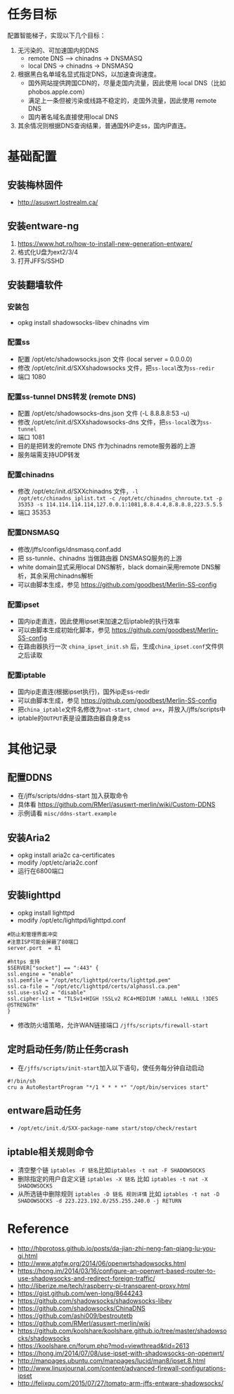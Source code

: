 # 任务目标
配置智能梯子，实现以下几个目标：

1. 无污染的、可加速国内的DNS
	- remote DNS —> chinadns -> DNSMASQ
	- local DNS -> chinadns -> DNSMASQ
2. 根据黑白名单域名显式指定DNS，以加速查询速度。
	- 国外网站提供跨国CDN的，尽量走国内流量，因此使用 local DNS（比如phobos.apple.com）
	- 满足上一条但被污染或线路不稳定的，走国外流量，因此使用 remote DNS
	- 国内著名域名直接使用local DNS
3. 其余情况则根据DNS查询结果，普通国外IP走ss，国内IP直连。

# 基础配置

## 安装梅林固件
  - http://asuswrt.lostrealm.ca/
  
## 安装entware-ng
  1. https://www.hqt.ro/how-to-install-new-generation-entware/
  2. 格式化U盘为ext2/3/4
  3. 打开JFFS/SSHD
  
## 安装翻墙软件
### 安装包
  - opkg install shadowsocks-libev chinadns vim
  
### 配置ss
  - 配置 /opt/etc/shadowsocks.json 文件 (local server = 0.0.0.0)
  - 修改 /opt/etc/init.d/SXXshadowsocks 文件，把`ss-local`改为`ss-redir`
  - 端口 1080
  
### 配置ss-tunnel DNS转发 (remote DNS)
  - 配置 /opt/etc/shadowsocks-dns.json 文件 (-L 8.8.8.8:53 -u)
  - 修改 /opt/etc/init.d/SXXshadowsocks-dns 文件，把`ss-local`改为`ss-tunnel`
  - 端口 1081
  - 目的是把转发的remote DNS 作为chinadns remote服务器的上游
  - 服务端需支持UDP转发
    
### 配置chinadns
  - 修改 /opt/etc/init.d/SXXchinadns 文件，`-l /opt/etc/chinadns_iplist.txt -c /opt/etc/chinadns_chnroute.txt -p 35353 -s 114.114.114.114,127.0.0.1:1081,8.8.4.4,8.8.8.8,223.5.5.5`
  - 端口 35353

### 配置DNSMASQ
  - 修改/jffs/configs/dnsmasq.conf.add
  - 把 ss-tunnle、chinadns 当做路由器 DNSMASQ服务的上游
  - white domain显式采用local DNS解析，black domain采用remote DNS解析，其余采用chinadns解析
  - 可以由脚本生成，参见 https://github.com/goodbest/Merlin-SS-config

### 配置ipset
  - 国内ip走直连，因此使用ipset来加速之后iptable的执行效率
  - 可以由脚本生成初始化脚本，参见 https://github.com/goodbest/Merlin-SS-config
  - 在路由器执行一次 `china_ipset_init.sh` 后，生成`china_ipset.conf`文件供之后读取
  
### 配置iptable
  - 国内ip走直连(根据ipset执行)，国外ip走ss-redir
  - 可以由脚本生成，参见 https://github.com/goodbest/Merlin-SS-config
  - 把`china_iptable`文件名修改为`nat-start`, `chmod a+x`，并放入/jffs/scripts中
  - iptable的`OUTPUT`表是设置路由器自身走ss


# 其他记录  
## 配置DDNS
  - 在/jffs/scripts/ddns-start 加入获取命令
  - 具体看 https://github.com/RMerl/asuswrt-merlin/wiki/Custom-DDNS
  - 示例请看 `misc/ddns-start.example`

## 安装Aria2
  - opkg install aria2c ca-certificates
  - modify /opt/etc/aria2c.conf
  - 运行在6800端口
  
## 安装lighttpd
  - opkg install lighttpd
  - modify /opt/etc/lighttpd/lighttpd.conf
  
```
#防止和管理界面冲突
#注意ISP可能会屏蔽了80端口
server.port  = 81  

#https 支持
$SERVER["socket"] == ":443" {
ssl.engine = "enable"
ssl.pemfile = "/opt/etc/lighttpd/certs/lighttpd.pem"
ssl.ca-file = "/opt/etc/lighttpd/certs/alphassl.ca.pem"
ssl.use-sslv2 = "disable"
ssl.cipher-list = "TLSv1+HIGH !SSLv2 RC4+MEDIUM !aNULL !eNULL !3DES @STRENGTH"
}
```

  - 修改防火墙策略，允许WAN链接端口 `/jffs/scripts/firewall-start`

## 定时启动任务/防止任务crash
- 在`/jffs/scripts/init-start`加入以下语句，使任务每分钟自动启动
```
#!/bin/sh
cru a AutoRestartProgram "*/1 * * * *" "/opt/bin/services start"
```

## entware启动任务
  - `/opt/etc/init.d/SXX-package-name start/stop/check/restart`

## iptable相关规则命令
  - 清空整个链 `iptables -F 链名`比如`iptables -t nat -F SHADOWSOCKS `
  - 删除指定的用户自定义链 `iptables -X 链名` 比如 `iptables -t nat -X SHADOWSOCKS`
  - 从所选链中删除规则 `iptables -D 链名 规则详情` 比如 `iptables -t nat -D SHADOWSOCKS -d 223.223.192.0/255.255.240.0 -j RETURN`

# Reference
  - http://hbprotoss.github.io/posts/da-jian-zhi-neng-fan-qiang-lu-you-qi.html
  - http://www.atgfw.org/2014/06/openwrtshadowsocks.html
  - https://hong.im/2014/03/16/configure-an-openwrt-based-router-to-use-shadowsocks-and-redirect-foreign-traffic/
  - http://liberize.me/tech/raspberry-pi-transparent-proxy.html
  - https://gist.github.com/wen-long/8644243
  - https://github.com/shadowsocks/shadowsocks-libev
  - https://github.com/shadowsocks/ChinaDNS
  - https://github.com/ashi009/bestroutetb
  - https://github.com/RMerl/asuswrt-merlin/wiki
  - https://github.com/koolshare/koolshare.github.io/tree/master/shadowsocks/shadowsocks
  - https://koolshare.cn/forum.php?mod=viewthread&tid=2613
  - https://hong.im/2014/07/08/use-ipset-with-shadowsocks-on-openwrt/
  - http://manpages.ubuntu.com/manpages/lucid/man8/ipset.8.html
  - http://www.linuxjournal.com/content/advanced-firewall-configurations-ipset
  - http://felixqu.com/2015/07/27/tomato-arm-jffs-entware-shadowsocks/

